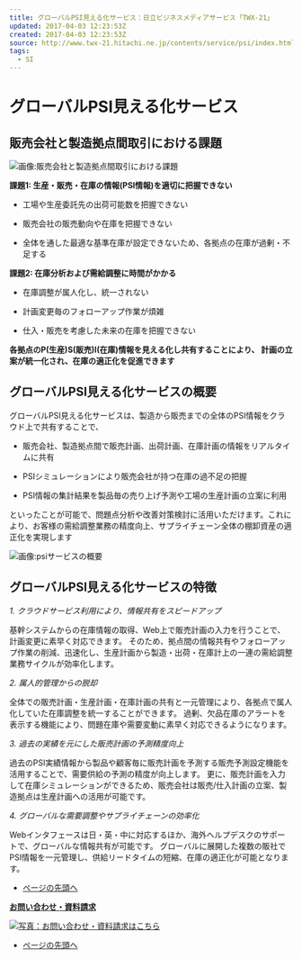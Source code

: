 ```yaml
---
title: グローバルPSI見える化サービス：日立ビジネスメディアサービス「TWX-21」
updated: 2017-04-03 12:23:53Z
created: 2017-04-03 12:23:53Z
source: http://www.twx-21.hitachi.ne.jp/contents/service/psi/index.html
tags:
  - SI
---
```


# グローバルPSI見える化サービス

## 販売会社と製造拠点間取引における課題

![画像:販売会社と製造拠点間取引における課題](../_resources/02c635f0869c468e7b2b0f81eba2eb16.png)

**課題1: 生産・販売・在庫の情報(PSI情報)を適切に把握できない**

- 工場や生産委託先の出荷可能数を把握できない

- 販売会社の販売動向や在庫を把握できない

- 全体を通した最適な基準在庫が設定できないため、各拠点の在庫が過剰・不足する

**課題2: 在庫分析および需給調整に時間がかかる**

- 在庫調整が属人化し、統一されない

- 計画変更毎のフォローアップ作業が煩雑

- 仕入・販売を考慮した未来の在庫を把握できない

**各拠点のP(生産)S(販売)I(在庫)情報を見える化し共有することにより、
計画の立案が統一化され、在庫の適正化を促進できます**

## グローバルPSI見える化サービスの概要

グローバルPSI見える化サービスは、製造から販売までの全体のPSI情報をクラウド上で共有することで、

- 販売会社、製造拠点間で販売計画、出荷計画、在庫計画の情報をリアルタイムに共有

- PSIシミュレーションにより販売会社が持つ在庫の過不足の把握

- PSI情報の集計結果を製品毎の売り上げ予測や工場の生産計画の立案に利用

といったことが可能で、問題点分析や改善対策検討に活用いただけます。これにより、お客様の需給調整業務の精度向上、サプライチェーン全体の棚卸資産の適正化を実現します

![画像:psiサービスの概要](../_resources/d2bfb427bfa27e7485cf06c92806882e.png)

## グローバルPSI見える化サービスの特徴

*1. クラウドサービス利用により、情報共有をスピードアップ*

基幹システムからの在庫情報の取得、Web上で販売計画の入力を行うことで、計画変更に素早く対応できます。 そのため、拠点間の情報共有やフォローアップ作業の削減、迅速化し、生産計画から製造・出荷・在庫計上の一連の需給調整業務サイクルが効率化します。

*2. 属人的管理からの脱却*

全体での販売計画・生産計画・在庫計画の共有と一元管理により、各拠点で属人化していた在庫調整を統一することができます。 過剰、欠品在庫のアラートを表示する機能により、問題在庫や需要変動に素早く対応できるようになります。

*3. 過去の実績を元にした販売計画の予測精度向上*

過去のPSI実績情報から製品や顧客毎に販売計画を予測する販売予測設定機能を活用することで、需要供給の予測の精度が向上します。 更に、販売計画を入力して在庫シミュレーションができるため、販売会社は販売/仕入計画の立案、製造拠点は生産計画への活用が可能です。

*4. グローバルな需要調整やサプライチェーンの効率化*

Webインタフェースは日・英・中に対応するほか、海外ヘルプデスクのサポートで、グローバルな情報共有が可能です。 グローバルに展開した複数の販社でPSI情報を一元管理し、供給リードタイムの短縮、在庫の適正化が可能となります。

- [ページの先頭へ](http://www.twx-21.hitachi.ne.jp/contents/service/psi/index.html#top)

**[お問い合わせ・資料請求](http://www.twx-21.hitachi.ne.jp/contents/inquiry/index.html)**

[![写真：お問い合わせ・資料請求はこちら](../_resources/a395e17cf89e69880bbf40c17929628f.jpg)](http://www.twx-21.hitachi.ne.jp/contents/inquiry/index.html)

- [ページの先頭へ](http://www.twx-21.hitachi.ne.jp/contents/service/psi/index.html#top)